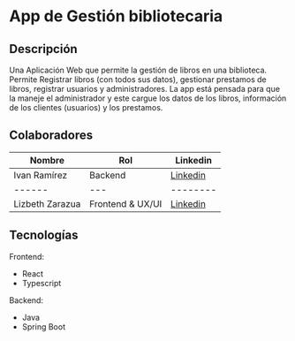 # App de Gestión bibliotecaria

## Descripción

Una Aplicación Web que permite la gestión de libros en una biblioteca. Permite Registrar
libros (con todos sus datos), gestionar prestamos de libros, registrar usuarios y administradores. La
app está pensada para que la maneje el administrador y este cargue los datos de los libros,
información de los clientes (usuarios) y los prestamos.



## Colaboradores
|Nombre|Rol|Linkedin|
|------|---|--------|
|Ivan Ramírez|Backend|[Linkedin](www.linkedin.com/in/ivan-ramírez-714994255)
|------|---|--------|
|Lizbeth Zarazua|Frontend & UX/UI|[Linkedin](www.linkedin.com/in/lizbeth-zarazua/)



## Tecnologías

Frontend:
- React
- Typescript

Backend:
- Java
- Spring Boot



